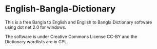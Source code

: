 # English-Bangla-Dictionary
This is a free Bangla to English and English to Bangla Dictionary software using dot net 2.0 for windows.

The software is under Creative Commons License CC-BY  and the Dictionary wordlists are in GPL.

